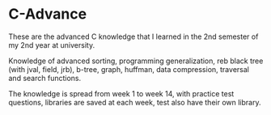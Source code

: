# C-Advance

These are the advanced C knowledge that I learned in the 2nd semester of my 2nd year at university.

Knowledge of advanced sorting, programming generalization, reb black tree (with jval, field, jrb), b-tree, graph, huffman, data compression, traversal and search functions.

The knowledge is spread from week 1 to week 14, with practice test questions, libraries are saved at each week, test also have their own library.

